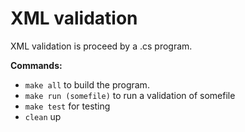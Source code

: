 # XML validation

XML validation is proceed by a .cs program.

**Commands:**

* `make all` to build the program.
* `make run (somefile)` to run a validation of somefile
* `make test` for testing
* `clean` up
